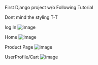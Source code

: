 First Django project w/o Following Tutorial

Dont mind the styling T-T

log In
![image](https://github.com/user-attachments/assets/369a9613-1fd6-4c6a-9f4d-35636b85dccd)

Home
![image](https://github.com/user-attachments/assets/f1239a68-1215-4a8b-b19c-3eb697cda0c6)

Product Page
![image](https://github.com/user-attachments/assets/c4555dc6-9d20-4af1-9642-ffdb45b49412)

UserProfile/Cart
![image](https://github.com/user-attachments/assets/13a8bf3b-c67e-44d9-90dc-216e11927df1)
